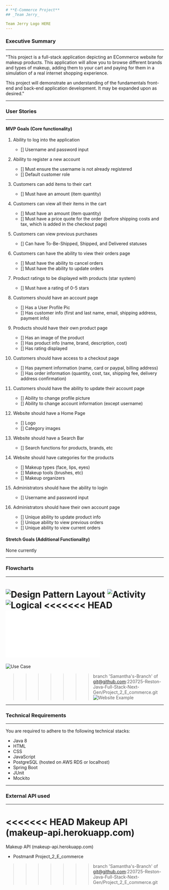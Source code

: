 ```yaml
---
# **E-Commerce Project**
## _Team Jerry_

Team Jerry Logo HERE
---
```


### Executive Summary
***
"This project is a full-stack application depicting an ECommerce website for makeup products. This application will allow you to browse different brands and types of makeup, adding them to your cart and paying for them in a simulation of a real internet shopping experience.

This project will demonstrate an understanding of the fundamentals front-end and back-end application development. It may be expanded upon as desired."

***
### User Stories
***

#### MVP Goals (Core functionality)
1. Ability to log into the application
    - [] Username and password input

2. Ability to register a new account
    - [] Must ensure the username is not already registered
    - [] Default customer role
    
3. Customers can add items to their cart
    - [] Must have an amount (item quantity)
    
4. Customers can view all their items in the cart
    - [] Must have an amount (item quantity)
    - [] Must have a price quote for the order (before shipping costs and tax, which is added in the checkout page)
    
5. Customers can view previous purchases
    - [] Can have To-Be-Shipped, Shipped, and Delivered statuses
    
6. Customers can have the ability to view their orders page
    - [] Must have the ability to cancel orders
    - [] Must have the ability to update orders
    
7. Product ratings to be displayed with products (star system)
    - [] Must have a rating of 0-5 stars
    
8. Customers should have an account page
    - [] Has a User Profile Pic
    - [] Has customer info (first and last name, email, shipping address, payment info)
    
9. Products should have their own product page
    - [] Has an image of the product
    - [] Has product info (name, brand, description, cost)
    - [] Has rating displayed
    
10. Customers should have access to a checkout page
    - [] Has payment information (name, card or paypal, billing address)
    - [] Has order information (quantity, cost, tax, shipping fee, delivery address confirmation)
    
11. Customers should have the ability to update their account page
    - [] Ability to change profile picture
    - [] Ability to change account information (except username)
    
12. Website should have a Home Page
    - [] Logo
    - [] Category images
    
13. Website should have a Search Bar
	- [] Search functions for products, brands, etc
	
14. Website should have categories for the products
    - [] Makeup types (face, lips, eyes)
    - [] Makeup tools (brushes, etc)
    - [] Makeup organizers
   
15. Administrators should have the ability to login
    - [] Username and password input
    
16. Administrators should have their own account page
    - [] Unique ability to update product info
    - [] Unique ability to view previous orders
    - [] Unique ability to view current orders
    

#### Stretch Goals (Additional Functionality)

None currently


***
### Flowcharts
***

![Design Pattern Layout](imgs/P1DesignPatternLayout.png)
![Activity](imgs/activity.jpeg)
![Logical](imgs/logical.jpg)
<<<<<<< HEAD
![Use Case](imgs/UseCaseDiagram.pdf)
=======
![Use Case](imgs/use-case.jpg)
>>>>>>> branch 'Samantha's-Branch' of git@github.com:220725-Reston-Java-Full-Stack-Next-Gen/Project_2_E_commerce.git
![Website Example](imgs/website-ex.png)

***
### Technical Requirements
***
You are required to adhere to the following technical stacks:
- Java 8
- HTML
- CSS
- JavaScript
- PostgreSQL (hosted on AWS RDS or localhost)
- Spring Boot
- JUnit
- Mockito

***
### External API used
***

<<<<<<< HEAD
Makeup API (makeup-api.herokuapp.com)
=======
Makeup API (makeup-api.herokuapp.com)
- Postman# Project_2_E_commerce
>>>>>>> branch 'Samantha's-Branch' of git@github.com:220725-Reston-Java-Full-Stack-Next-Gen/Project_2_E_commerce.git
